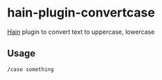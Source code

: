 # hain-plugin-convertcase
[Hain](https://github.com/appetizermonster/hain) plugin to convert text to uppercase, lowercase

## Usage

```
/case something
```
